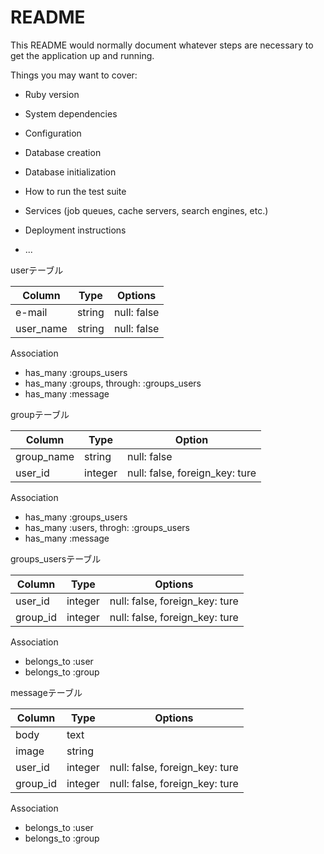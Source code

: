 # README

This README would normally document whatever steps are necessary to get the
application up and running.

Things you may want to cover:

* Ruby version

* System dependencies

* Configuration

* Database creation

* Database initialization

* How to run the test suite

* Services (job queues, cache servers, search engines, etc.)

* Deployment instructions

* ...

userテーブル

|Column|Type|Options|
|------|----|-------|
|e-mail|string|null: false|
|user_name|string|null: false|

Association
- has_many :groups_users
- has_many :groups, through: :groups_users
- has_many :message


groupテーブル

|Column|Type|Option|
|------|----|------|
|group_name|string|null: false|
|user_id|integer|null: false, foreign_key: ture|

Association
- has_many :groups_users
- has_many :users, throgh: :groups_users
- has_many :message


groups_usersテーブル

|Column|Type|Options|
|------|----|-------|
|user_id|integer|null: false, foreign_key: ture|
|group_id|integer|null: false, foreign_key: ture|

Association
- belongs_to :user
- belongs_to :group


messageテーブル

|Column|Type|Options|
|------|----|-------|
|body|text||
|image|string||
|user_id|integer|null: false, foreign_key: ture|
|group_id|integer|null: false, foreign_key: ture|

Association
- belongs_to :user
- belongs_to :group